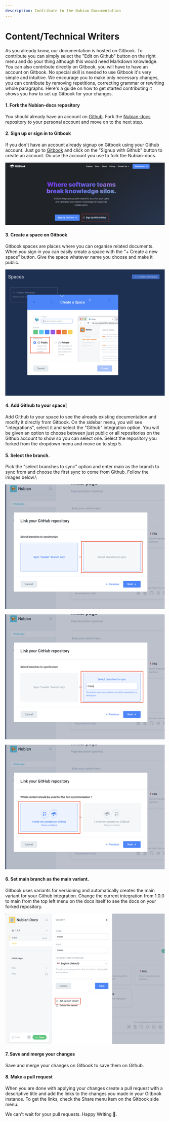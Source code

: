 ```yaml
---
description: Contribute to the Nubian Documentation
---
```


# Content/Technical Writers

As you already know, our documentation is hosted on Gitbook. To contribute you can simply select the "Edit on Github" button on the right menu and do your thing although this would need Markdown knowledge. You can also contribute directly on Gitbook, you will have to have an account on Gitbook. No special skill is needed to use Gitbook it's very simple and intuitive. We encourage you to make only necessary changes, you can contribute by removing repetitions, correcting grammar or rewriting whole paragraphs. Here's a guide on how to get started contributing it shows you how to set up Gitbook for your changes.

#### 1. Fork the Nubian-docs repository

You should already have an account on [Github](https://github.com). Fork the [Nubian-docs](https://github.com/Open-Currency-Collective/Nubian-docs) repository to your personal account and move on to the next step.

#### 2. Sign up or sign in to Gitbook

If you don't have an account already signup on Gitbook using your Github account. Just go to [Gitbook](https://gitbook.com) and click on the "Signup with Github" button to create an account. Do use the account you use to fork the Nubian-docs.

![Sign Up With Github on Gitbook](<../.gitbook/assets/Nubian- signup with Github.png>)

#### 3. Create a space on Gitbook

Gitbook spaces are places where you can organise related documents. When you sign in you can easily create a space with the "+ Create a new space" button. Give the space whatever name you choose and make it public.

![](<../.gitbook/assets/Nubian-Create a space (1).png>)

#### **4. Add Github to your space|**

Add Github to your space to see the already existing documentation and modify it directly from Gitbook. On the sidebar menu, you will see "integrations", select it and select the "Github" integration option. You will be given an option to choose between just public or all repositories on the Github account to show so you can select one. Select the repository you forked from the dropdown menu and move on to step 5.

#### 5. Select the branch.

Pick the "select branches to sync" option and enter main as the branch to sync from and choose the first sync to come from Github. Follow the images below.\


![Select the option to sync branches](<../.gitbook/assets/Nubian-Select branch (1).png>)

![Enter "main" as the branch you want to sync](<../.gitbook/assets/Nubian-Enter Main (1).png>)

![Select the first sync to come from Github.](<../.gitbook/assets/Nubian-Gitbook to  Github (1).png>)

#### 6. Set main branch as the main variant.

Gitbook uses variants for versioning and automatically creates the main variant for your Github integration. Change the current integration from 1.0.0 to main from the top left menu on the docs itself to see the docs on your forked repository.

![Change main variant to main.](<../.gitbook/assets/Nubian-Set main as main variant.png>)

#### 7. Save and merge your changes

Save and merge your changes on Gitbook to save them on Github.

#### 8. Make a pull request

When you are done with applying your changes create a pull request with a descriptive title and add the links to the changes you made in your Gitbook instance. To get the links, check the Share menu item on the Gitbook side menu.

We can't wait for your pull requests. Happy Writing 🎉. 



